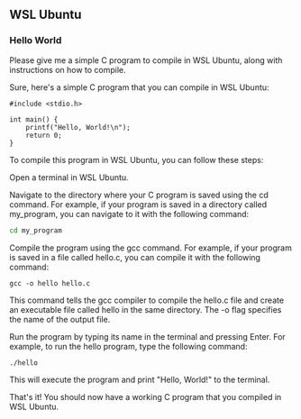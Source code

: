 ## WSL Ubuntu

### Hello World

Please give me a simple C program to compile in WSL Ubuntu, along with instructions on how to compile.

Sure, here's a simple C program that you can compile in WSL Ubuntu:

```arduino
#include <stdio.h>

int main() {
    printf("Hello, World!\n");
    return 0;
}
```

To compile this program in WSL Ubuntu, you can follow these steps:

Open a terminal in WSL Ubuntu.

Navigate to the directory where your C program is saved using the cd command. For example, if your program is saved in a directory called my_program, you can navigate to it with the following command:

```bash
cd my_program
```

Compile the program using the gcc command. For example, if your program is saved in a file called hello.c, you can compile it with the following command:

``` 
gcc -o hello hello.c
```

This command tells the gcc compiler to compile the hello.c file and create an executable file called hello in the same directory. The -o flag specifies the name of the output file.

Run the program by typing its name in the terminal and pressing Enter. For example, to run the hello program, type the following command:

```bash
./hello
```

This will execute the program and print "Hello, World!" to the terminal.

That's it! You should now have a working C program that you compiled in WSL Ubuntu.
